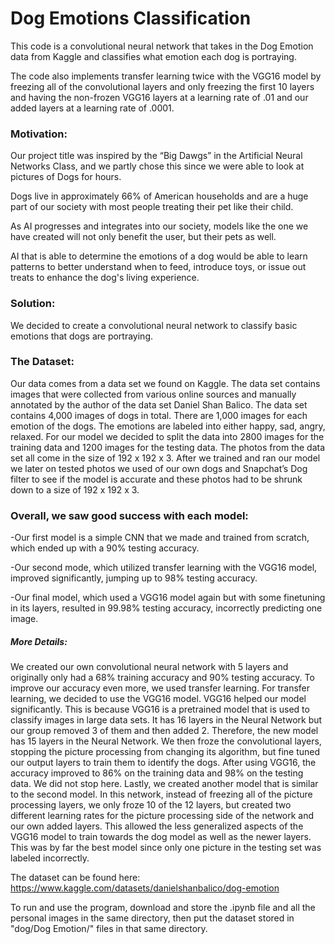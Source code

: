 # Dog Emotions Classification

This code is a convolutional neural network that takes in the Dog Emotion data from Kaggle and classifies what emotion each dog is portraying. 

The code also implements transfer learning twice with the VGG16 model by freezing all of the convolutional layers and only freezing the first 10 layers and having the non-frozen VGG16 layers at a learning rate of .01 and our added layers at a learning rate of .0001. 

### Motivation: 
Our project title was inspired by the “Big Dawgs” in the Artificial Neural Networks Class, and we partly chose this since we were able to look at pictures of Dogs for hours.

Dogs live in approximately 66% of American households and are a huge part of our society with most people treating their pet like their child. 

As AI progresses and integrates into our society, models like the one we have created will not only benefit the user, but their pets as well. 

AI that is able to determine the emotions of a dog would be able to learn patterns to better understand when to feed, introduce toys, or issue out treats to enhance the dog's living experience. 

### Solution: 
 We decided to create a convolutional neural network to classify basic emotions that dogs are portraying. 

### The Dataset:
Our data comes from a data set we found on Kaggle. The data set contains images that were collected from various online sources and manually annotated by the author of the data set Daniel Shan Balico. The data set contains 4,000 images of dogs in total. There are 1,000 images for each emotion of the dogs. The emotions are labeled into either happy, sad, angry, relaxed. For our model we decided to split the data into 2800 images for the training data and 1200 images for the testing data. The photos from the data set all come in the size of 192 x 192 x 3. After we trained and ran our model we later on tested photos we used of our own dogs and Snapchat’s Dog filter to see if the model is accurate and these photos had to be shrunk down to a size of 192 x 192 x 3. 


### Overall, we saw good success with each model: 

-Our first model is a simple CNN that we made and trained from scratch, which ended up with a 90% testing accuracy. 

-Our second mode, which utilized transfer learning with the VGG16 model, improved significantly, jumping up to 98% testing accuracy.

-Our final model, which used a VGG16 model again but with some finetuning in its layers, resulted in 99.98% testing accuracy, incorrectly predicting one image.

##### More Details:
We created our own convolutional neural network with 5 layers and originally only had a 68% training accuracy and 90% testing accuracy. To improve our accuracy even more, we used transfer learning. For transfer learning, we decided to use the VGG16 model. VGG16 helped our model significantly. This is because VGG16 is a pretrained model that is used to classify images in large data sets. It has 16 layers in the Neural Network but our group removed 3 of them and then added 2. Therefore, the new model has 15 layers in the Neural Network. We then froze the convolutional layers, stopping the picture processing from changing its algorithm, but fine tuned our output layers to train them to identify the dogs. After using VGG16, the accuracy improved to 86% on the training data and 98% on the testing data. We did not stop here. Lastly, we created another model that is similar to the second model. In this network, instead of freezing all of the picture processing layers, we only froze 10 of the 12 layers, but created two different learning rates for the picture processing side of the network and our own added layers. This allowed the less generalized aspects of the VGG16 model to train towards the dog model as well as the newer layers. This was by far the best model since only one picture in the testing set was labeled incorrectly. 

The dataset can be found here: https://www.kaggle.com/datasets/danielshanbalico/dog-emotion

To run and use the program, download and store the .ipynb file and all the personal images in the same directory, then put the dataset stored in "dog/Dog Emotion/" files in that same directory. 
